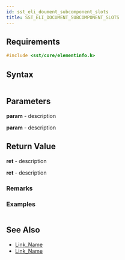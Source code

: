 ```yaml
---
id: sst_eli_doument_subcomponent_slots
title: SST_ELI_DOCUMENT_SUBCOMPONENT_SLOTS
---
```


## Requirements

```cpp
#include <sst/core/elementinfo.h>
```

## Syntax

```cpp

```

## Parameters

**param** - description

**param** - description

## Return Value

**ret** - description

**ret** - description

### Remarks

### Examples

```cpp

```

## See Also

- [Link_Name](TBA)
- [Link_Name](TBA)